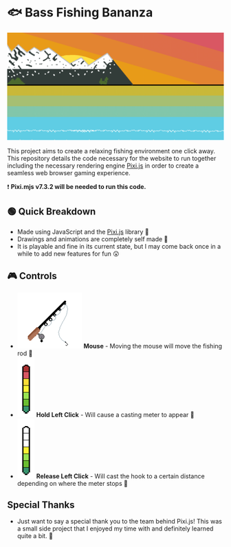# 🐟 Bass Fishing Bananza
![BackgroundOcean](/oceandrawings/BackgroundOceanMD.png "Background Ocean")

This project aims to create a relaxing fishing environment one click away. This repository details the code necessary for the website to run together including the necessary rendering engine [Pixi.js](https://github.com/pixijs/pixijs) in order to create a seamless web browser gaming experience.

❗ **Pixi.mjs v7.3.2 will be needed to run this code.**

## 🟢 Quick Breakdown
- Made using JavaScript and the [Pixi.js](https://github.com/pixijs/pixijs) library 📖
- Drawings and animations are completely self made 🎨
- It is playable and fine in its current state, but I may come back once in a while to add new features for fun 😲

## 🎮 Controls
- ![Fishing Rod](/oceandrawings/FishingRodOcean.png "Fishing Rod") **Mouse** - Moving the mouse will move the fishing rod 🎣
- ![Fishing Rod Meter](/FishingRodMeterAnimation/FishingRodMeterOcean7.png "Fishing Rod Meter") **Hold Left Click** - Will cause a casting meter to appear 🚦
- ![Fishing Rod Meter](/FishingRodMeterAnimation/FishingRodMeterOcean4.png "Fishing Rod Meter") **Release Left Click** - Will cast the hook to a certain distance depending on where the meter stops 🚦

## Special Thanks
- Just want to say a special thank you to the team behind Pixi.js! This was a small side project that I enjoyed my time with and definitely learned quite a bit. 🎊
